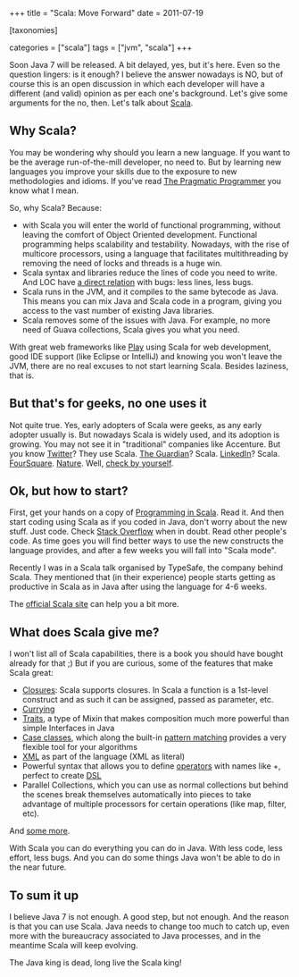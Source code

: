 +++
title = "Scala: Move Forward"
date = 2011-07-19

[taxonomies]

categories = ["scala"]
tags = ["jvm", "scala"]
+++

Soon Java 7 will be released. A bit delayed, yes, but it's here. Even so the question lingers: is it enough? I believe the answer nowadays is NO, but of course this is an open discussion in which each developer will have a different (and valid) opinion as per each one's background. Let's give some arguments for the no, then. Let's talk about [Scala](http://www.scala-lang.org/).

<!-- more -->

## Why Scala?

You may be wondering why should you learn a new language. If you want to be the average run-of-the-mill developer, no need to. But by learning new languages you improve your skills due to the exposure to new methodologies and idioms. If you've read [The Pragmatic Programmer][2] you know what I mean.

So, why Scala? Because:

+ with Scala you will enter the world of functional programming, without leaving the comfort of Object Oriented development. Functional programming helps scalability and testability. Nowadays, with the rise of multicore processors, using a language that facilitates multithreading by removing the need of locks and threads is a huge win.
+ Scala syntax and libraries reduce the lines of code you need to write. And LOC have [a direct relation][3] with bugs: less lines, less bugs.
+ Scala runs in the JVM, and it compiles to the same bytecode as Java. This means you can mix Java and Scala code in a program, giving you access to the vast number of existing Java libraries.
+ Scala removes some of the issues with Java. For example, no more need of Guava collections, Scala gives you what you need.

With great web frameworks like [Play][4] using Scala for web development, good IDE support (like Eclipse or IntelliJ) and knowing you won't leave the JVM, there are no real excuses to not start learning Scala. Besides laziness, that is.

## But that's for geeks, no one uses it

Not quite true. Yes, early adopters of Scala were geeks, as any early adopter usually is. But nowadays Scala is widely used, and its adoption is growing. You may not see it in "traditional" companies like Accenture. But you know [Twitter][5]? They use Scala. [The Guardian][6]? Scala. [LinkedIn][7]? Scala. [FourSquare][8]. [Nature][9]. Well, [check by yourself][10].

## Ok, but how to start?

First, get your hands on a copy of [Programming in Scala][11]. Read it. And then start coding using Scala as if you coded in Java, don't worry about the new stuff. Just code. Check [Stack Overflow][12] when in doubt. Read other people's code. As time goes you will find better ways to use the new constructs the language provides, and after a few weeks you will fall into "Scala mode".

Recently I was in a Scala talk organised by TypeSafe, the company behind Scala. They mentioned that (in their experience) people starts getting as productive in Scala as in Java after using the language for 4-6 weeks.

The [official Scala site][13] can help you a bit more.

## What does Scala give me?

I won't list all of Scala capabilities, there is a book you should have bought already for that ;) But if you are curious, some of the features that make Scala great:

+ [Closures][14]: Scala supports closures. In Scala a function is a 1st-level construct and as such it can be assigned, passed as parameter, etc.
+ [Currying][15]
+ [Traits][16], a type of Mixin that makes composition much more powerful than simple Interfaces in Java
+ [Case classes][17], which along the built-in [pattern matching][18] provides a very flexible tool for your algorithms
+ [XML][19] as part of the language (XML as literal)
+ Powerful syntax that allows you to define [operators][20] with names like +, perfect to create [DSL][21]
+ Parallel Collections, which you can use as normal collections but behind the scenes break themselves automatically into pieces to take advantage of multiple processors for certain operations (like map, filter, etc).

And [some more][22].

With Scala you can do everything you can do in Java. With less code, less effort, less bugs. And you can do some things Java won't be able to do in the near future.

## To sum it up

I believe Java 7 is not enough. A good step, but not enough. And the reason is that you can use Scala. Java needs to change too much to catch up, even more with the bureaucracy associated to Java processes, and in the meantime Scala will keep evolving.

The Java king is dead, long live the Scala king!


  [2]: http://pragprog.com/book/tpp/the-pragmatic-programmer
  [3]: http://en.wikipedia.org/wiki/Source_lines_of_code#Relation_with_security_faults
  [4]: http://scala.playframework.org/
  [5]: https://twitter.com/
  [6]: http://www.guardian.co.uk/
  [7]: http://press.linkedin.com/about
  [8]: https://foursquare.com/about/new?from=hp
  [9]: http://www.nature.com/
  [10]: http://www.scala-lang.org/node/1658
  [11]: http://www.artima.com/shop/programming_in_scala_2ed
  [12]: http://stackoverflow.com/questions/tagged/scala
  [13]: http://www.scala-lang.org/node/960
  [14]: http://en.wikipedia.org/wiki/Closure_%28computer_science%29
  [15]: http://www.scala-lang.org/node/135
  [16]: http://en.wikipedia.org/wiki/Mixin
  [17]: http://www.scala-lang.org/node/107
  [18]: http://www.scala-lang.org/node/120
  [19]: http://www.scala-lang.org/node/131
  [20]: http://www.scala-lang.org/node/118
  [21]: http://en.wikipedia.org/wiki/Domain-specific_language
  [22]: http://www.scala-lang.org/node/104
